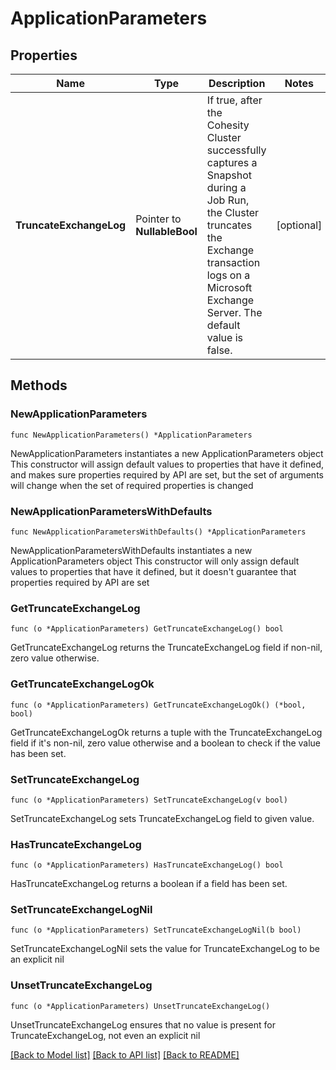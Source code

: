 # ApplicationParameters

## Properties

Name | Type | Description | Notes
------------ | ------------- | ------------- | -------------
**TruncateExchangeLog** | Pointer to **NullableBool** | If true, after the Cohesity Cluster successfully captures a Snapshot during a Job Run, the Cluster truncates the Exchange transaction logs on a Microsoft Exchange Server. The default value is false. | [optional] 

## Methods

### NewApplicationParameters

`func NewApplicationParameters() *ApplicationParameters`

NewApplicationParameters instantiates a new ApplicationParameters object
This constructor will assign default values to properties that have it defined,
and makes sure properties required by API are set, but the set of arguments
will change when the set of required properties is changed

### NewApplicationParametersWithDefaults

`func NewApplicationParametersWithDefaults() *ApplicationParameters`

NewApplicationParametersWithDefaults instantiates a new ApplicationParameters object
This constructor will only assign default values to properties that have it defined,
but it doesn't guarantee that properties required by API are set

### GetTruncateExchangeLog

`func (o *ApplicationParameters) GetTruncateExchangeLog() bool`

GetTruncateExchangeLog returns the TruncateExchangeLog field if non-nil, zero value otherwise.

### GetTruncateExchangeLogOk

`func (o *ApplicationParameters) GetTruncateExchangeLogOk() (*bool, bool)`

GetTruncateExchangeLogOk returns a tuple with the TruncateExchangeLog field if it's non-nil, zero value otherwise
and a boolean to check if the value has been set.

### SetTruncateExchangeLog

`func (o *ApplicationParameters) SetTruncateExchangeLog(v bool)`

SetTruncateExchangeLog sets TruncateExchangeLog field to given value.

### HasTruncateExchangeLog

`func (o *ApplicationParameters) HasTruncateExchangeLog() bool`

HasTruncateExchangeLog returns a boolean if a field has been set.

### SetTruncateExchangeLogNil

`func (o *ApplicationParameters) SetTruncateExchangeLogNil(b bool)`

 SetTruncateExchangeLogNil sets the value for TruncateExchangeLog to be an explicit nil

### UnsetTruncateExchangeLog
`func (o *ApplicationParameters) UnsetTruncateExchangeLog()`

UnsetTruncateExchangeLog ensures that no value is present for TruncateExchangeLog, not even an explicit nil

[[Back to Model list]](../README.md#documentation-for-models) [[Back to API list]](../README.md#documentation-for-api-endpoints) [[Back to README]](../README.md)


